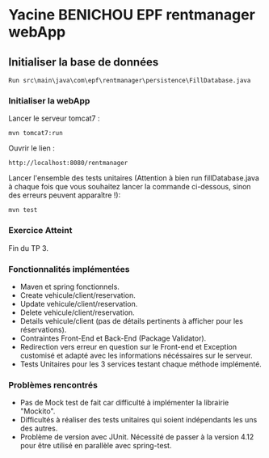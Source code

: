 # Yacine BENICHOU EPF rentmanager webApp

## Initialiser la base de données

```
Run src\main\java\com\epf\rentmanager\persistence\FillDatabase.java
```

### Initialiser la webApp
Lancer le serveur tomcat7 :
```
mvn tomcat7:run
```
Ouvrir le lien :
```
http://localhost:8080/rentmanager
```

Lancer l'ensemble des tests unitaires (Attention à bien run fillDatabase.java à chaque fois que vous souhaitez lancer la commande ci-dessous, sinon des erreurs peuvent apparaître !): 
```
mvn test
```
### Exercice Atteint

Fin du TP 3.

### Fonctionnalités implémentées
* Maven et spring fonctionnels.
* Create vehicule/client/reservation.
* Update vehicule/client/reservation.
* Delete vehicule/client/reservation.
* Details vehicule/client (pas de détails pertinents à afficher pour les réservations).
* Contraintes Front-End et Back-End (Package Validator).
* Redirection vers erreur en question sur le Front-end et Exception customisé et adapté avec les informations nécéssaires sur le serveur.
* Tests Unitaires pour les 3 services testant chaque méthode implémenté.

### Problèmes rencontrés

* Pas de Mock test de fait car difficulté à implémenter la librairie "Mockito".
* Difficultés à réaliser des tests unitaires qui soient indépendants les uns des autres.
* Problème de version avec JUnit. Nécessité de passer à la version 4.12 pour être utilisé en parallèle avec spring-test.
